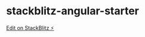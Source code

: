 # stackblitz-angular-starter

[Edit on StackBlitz ⚡️](https://stackblitz.com/edit/stackblitz-starters-ixswmw)